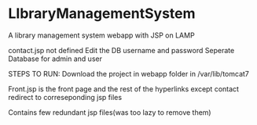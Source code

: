 # LIbraryManagementSystem
A library management system webapp with JSP on LAMP 

contact.jsp not defined
Edit the DB username and password
Seperate Database for admin and user

STEPS TO RUN:
Download the project in webapp folder in /var/lib/tomcat7

Front.jsp is the front page and the rest of the hyperlinks except contact redirect to correseponding jsp files

Contains few redundant jsp files(was too lazy to remove them)
